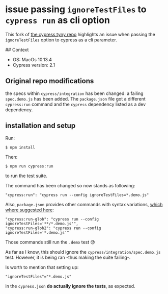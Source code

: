 # issue passing `ignoreTestFiles` to `cypress run` as cli option

This fork of [the cypress tyny repo](https://github.com/cypress-io/cypress-test-tiny) highlights an issue when passing the `ignoreTestFiles` option to cypress as a cli parameter.

## Context
* OS: MacOs 10.13.4
* Cypress version: 2.1

## Original repo modifications
the specs within `cypress/integration` has been changed: a failing `spec.demo.js` has been added.
The `package.json` file got a different `cypress:run` command and the `cypress` dependency listed as a dev dependency.

## installation and setup
Run:

`$ npm install`

Then:

`$ npm run cypress:run`

to run the test suite.

The command has been changed so now stands as following:
```
"cypress:run": "cypress run --config ignoreTestFiles=*.demo.js"
```

Also, `package.json` provides other commands with syntax variations, [which where suggested here](https://github.com/cypress-io/cypress/issues/1696#issuecomment-387834710):

```
"cypress:run-glob": "cypress run --config ignoreTestFiles='**/*.demo.js'",
"cypress:run-glob2": "cypress run --config ignoreTestFiles='*.demo.js'"
```

Those commands still run the `.demo` test :sweat:

As far as I know, this should ignore the `cypress/integration/spec.demo.js` test. However, it is being ran -thus making the suite failing-.


Is worth to mention that setting up:
```
"ignoreTestFiles"="*.demo.js"
```
 in the `cypress.json` **do actually ignore the tests**, as expected.
